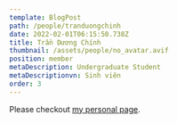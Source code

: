 ```yaml
---
template: BlogPost
path: /people/tranduongchinh
date: 2022-02-01T06:15:50.738Z
title: Trần Dương Chính
thumbnail: /assets/people/no_avatar.avif
position: member
metaDescription: Undergraduate Student
metaDescriptionvn: Sinh viên
order: 3
---
```


Please checkout [my personal page](https://www.linkedin.com/in/d%C6%B0%C6%A1ng-nguy%E1%BB%85n-%C4%91%C4%83ng-7ba5222a7/).
